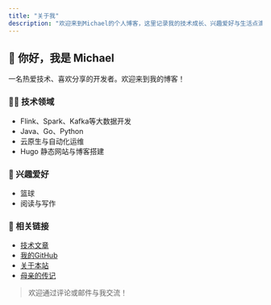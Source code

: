 ```yaml
---
title: "关于我"
description: "欢迎来到Michael的个人博客，这里记录我的技术成长、兴趣爱好与生活点滴。"
---
```


## 👋 你好，我是 Michael

一名热爱技术、喜欢分享的开发者。欢迎来到我的博客！

### 🧑‍💻 技术领域
- Flink、Spark、Kafka等大数据开发
- Java、Go、Python
- 云原生与自动化运维
- Hugo 静态网站与博客搭建

### 🎯 兴趣爱好
- 篮球
- 阅读与写作


### 🔗 相关链接
- [技术文章](/posts/)
- [我的GitHub](https://github.com/michaelwang123)
- [关于本站](/about/)
- [母亲的传记](/posts/mother-biography/)

> 欢迎通过评论或邮件与我交流！
